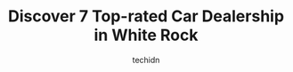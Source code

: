 ---
layout: ampstory
image: https://i0.wp.com/www.auto.or.id/wp-content/uploads/2023/06/white-rock-volkswagen-0-white-rock-1686326977.jpeg?resize=640,853
author: techidn
featured: false
description: White Rock, British Columbia, Canada is a haven for Car Dealership enthusiasts, boasting an impressive array of 7 top-notch establishments. Whether youre a seasoned connoisseur or simply cu
title: Discover 7 Top-rated Car Dealership in White Rock
cover:
   title: Discover 7 Top-rated Car Dealership in White Rock
   subtitle: AUTO.OR.ID
   background: https://www.auto.or.id/wp-content/uploads/2023/06/white-rock-volkswagen-0-white-rock-1686326977.jpeg

pages: 
 - layout: thirds
   top: <h1>#1 White Rock Volkswagen</h1>
   bottom: "<p>Purchased a 2017 QX80 and enjoyed the whole experience. My sales person was Gabe and he was very knowledgeable and very patient with no pressure sales. His main goal was </p>"
   background: https://www.auto.or.id/wp-content/uploads/2023/06/white-rock-volkswagen-1-white-rock-1686326978.jpeg
   backgroundblur: true
 - layout: thirds
   top: <h1>#2 Ocean Park Ford</h1>
   bottom: "<p>3050 King George Blvd, Surrey, BC V4P 1A2, Canada</p>"
   background: https://www.auto.or.id/wp-content/uploads/2023/06/white-rock-volkswagen-2-white-rock-1686326979.jpeg
   cta:
      link: https://www.auto.or.id/discover-7-top-rated-car-dealership-in-white-rock/
      text: Discover 7 Top-rated Car Dealership in White Rock
 - layout: thirds
   top: <h1>#3 White Rock Honda</h1>
   bottom: "<p>2466 King George Blvd, Surrey, BC V4P 1H5, Canada</p>"
   background: https://images.unsplash.com/photo-1471479917193-f00955256257?ixlib=rb-4.0.3&ixid=MnwxMjA3fDB8MHxwaG90by1wYWdlfHx8fGVufDB8fHx8&auto=format&fit=crop&w=640&h=853&q=80
   cta:
      link: https://www.auto.or.id/discover-7-top-rated-car-dealership-in-white-rock/
      text: Discover 7 Top-rated Car Dealership in White Rock
 - layout: thirds
   top: <h1>#4 Barnes Wheaton GM South Surrey</h1>
   bottom: "<p>3050 King George Blvd # 5, Surrey, BC V4P 1A2, Canada</p>"
   background: https://images.unsplash.com/photo-1623564493214-6137dff043ad?ixlib=rb-4.0.3&ixid=MnwxMjA3fDB8MHxwaG90by1wYWdlfHx8fGVufDB8fHx8&auto=format&fit=crop&w=640&h=853&q=80
   cta:
      link: https://www.auto.or.id/discover-7-top-rated-car-dealership-in-white-rock/
      text: Discover 7 Top-rated Car Dealership in White Rock
 - layout: thirds
   top: <h1>#5 South Surrey Automall</h1>
   bottom: "<p>3050 King George Blvd, Surrey, BC V4P 1A2, Canada</p>"
   background: https://images.unsplash.com/photo-1610566062594-fe61d8f17c71?ixlib=rb-4.0.3&ixid=MnwxMjA3fDB8MHxwaG90by1wYWdlfHx8fGVufDB8fHx8&auto=format&fit=crop&w=640&h=853&q=80
   cta:
      link: https://www.auto.or.id/discover-7-top-rated-car-dealership-in-white-rock/
      text: Discover 7 Top-rated Car Dealership in White Rock
 - layout: thirds
   top: <h1>#6 DriveHive Used Cars</h1>
   bottom: "<p>2780 King George Blvd, Surrey, BC V4P 1A2, Canada</p>"
   background: https://images.unsplash.com/photo-1604755940678-ffbf0c1fcc37?ixlib=rb-4.0.3&ixid=MnwxMjA3fDB8MHxwaG90by1wYWdlfHx8fGVufDB8fHx8&auto=format&fit=crop&w=640&h=853&q=80
   cta:
      link: https://www.auto.or.id/discover-7-top-rated-car-dealership-in-white-rock/
      text: Discover 7 Top-rated Car Dealership in White Rock
 - layout: thirds
   top: <h1>#7 Unique Cars and Trucks</h1>
   bottom: "<p>3033 King George Blvd #15, Surrey, BC V4P 1B8, Canada</p>"
   background: https://images.unsplash.com/photo-1546750921-ce6cc9add92f?ixlib=rb-4.0.3&ixid=MnwxMjA3fDB8MHxwaG90by1wYWdlfHx8fGVufDB8fHx8&auto=format&fit=crop&w=640&h=853&q=80
   cta:
      link: https://www.auto.or.id/discover-7-top-rated-car-dealership-in-white-rock/
      text: Discover 7 Top-rated Car Dealership in White Rock
 - layout: thirds
   middle: Continue reading...
   background: https://images.unsplash.com/photo-1612593968469-d44a2e6ab5d2?ixlib=rb-4.0.3&ixid=MnwxMjA3fDB8MHxwaG90by1wYWdlfHx8fGVufDB8fHx8&auto=format&fit=crop&w=640&h=853&q=80
   cta:
      link: https://www.auto.or.id/discover-7-top-rated-car-dealership-in-white-rock/
      text: Discover 7 Top-rated Car Dealership in White Rock

---